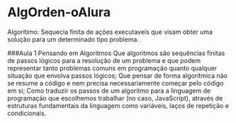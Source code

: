 # AlgOrden-oAlura

Algoritimo:
Sequecia finita de ações executaveis que visam obter uma solução para um determinado tipo problema. 


###Aula 1 Pensando em Algoritmos
Que algoritmos são sequências finitas de passos lógicos para a resolução de um problema e que podem representar tanto problemas comuns em programação quanto qualquer situação que envolva passos lógicos;
Que pensar de forma algorítmica não se resume a código e nem precisa necessariamente começar pelo código em si;
Como traduzir os passos de um algoritmo para a linguagem de programação que escolhemos trabalhar (no caso, JavaScript), através de estruturas fundamentais da linguagem como variáveis, laços de repetição e condicionais.